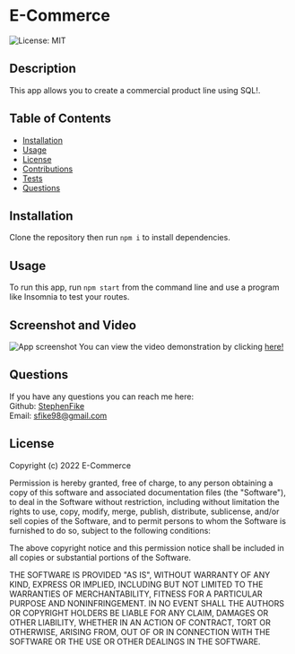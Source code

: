 # E-Commerce  

![License: MIT](https://img.shields.io/badge/License-MIT-yellow.svg)

## Description

This app allows you to create a commercial product line using SQL!.

## Table of Contents

- [Installation](#installation)
- [Usage](#usage)
- [License](#license)
- [Contributions](#contributions)
- [Tests](#tests)
- [Questions](#questions)

## Installation
Clone the repository then run ```npm i``` to install dependencies.

## Usage
To run this app, run ```npm start``` from the command line and use a program like Insomnia to test your routes.

## Screenshot and Video
![App screenshot]()
You can view the video demonstration by clicking [here!](https://drive.google.com/file/d/1RNRYoxH9JE20Ln1got2JWO0L6mCQDpPP/view)

## Questions
If you have any questions you can reach me here:  
Github: [StephenFike](https://github.com/StephenFike)  
Email: [sfike98@gmail.com](mailto:sfike98@gmail.com)

## License
Copyright (c) 2022 E-Commerce

Permission is hereby granted, free of charge, to any person obtaining a copy
of this software and associated documentation files (the "Software"), to deal
in the Software without restriction, including without limitation the rights
to use, copy, modify, merge, publish, distribute, sublicense, and/or sell
copies of the Software, and to permit persons to whom the Software is
furnished to do so, subject to the following conditions:

The above copyright notice and this permission notice shall be included in all
copies or substantial portions of the Software.

THE SOFTWARE IS PROVIDED "AS IS", WITHOUT WARRANTY OF ANY KIND, EXPRESS OR
IMPLIED, INCLUDING BUT NOT LIMITED TO THE WARRANTIES OF MERCHANTABILITY,
FITNESS FOR A PARTICULAR PURPOSE AND NONINFRINGEMENT. IN NO EVENT SHALL THE
AUTHORS OR COPYRIGHT HOLDERS BE LIABLE FOR ANY CLAIM, DAMAGES OR OTHER
LIABILITY, WHETHER IN AN ACTION OF CONTRACT, TORT OR OTHERWISE, ARISING FROM,
OUT OF OR IN CONNECTION WITH THE SOFTWARE OR THE USE OR OTHER DEALINGS IN THE
SOFTWARE.

